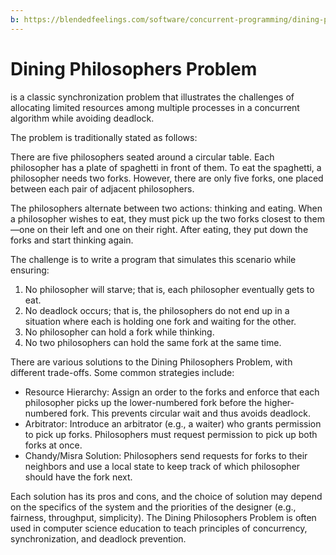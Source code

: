 ```yaml
---
b: https://blendedfeelings.com/software/concurrent-programming/dining-philosophers-problem.md
---
```


# Dining Philosophers Problem 
is a classic synchronization problem that illustrates the challenges of allocating limited resources among multiple processes in a concurrent algorithm while avoiding deadlock.

The problem is traditionally stated as follows:

There are five philosophers seated around a circular table. Each philosopher has a plate of spaghetti in front of them. To eat the spaghetti, a philosopher needs two forks. However, there are only five forks, one placed between each pair of adjacent philosophers.

The philosophers alternate between two actions: thinking and eating. When a philosopher wishes to eat, they must pick up the two forks closest to them—one on their left and one on their right. After eating, they put down the forks and start thinking again.

The challenge is to write a program that simulates this scenario while ensuring:

1. No philosopher will starve; that is, each philosopher eventually gets to eat.
2. No deadlock occurs; that is, the philosophers do not end up in a situation where each is holding one fork and waiting for the other.
3. No philosopher can hold a fork while thinking.
4. No two philosophers can hold the same fork at the same time.

There are various solutions to the Dining Philosophers Problem, with different trade-offs. Some common strategies include:

- Resource Hierarchy: Assign an order to the forks and enforce that each philosopher picks up the lower-numbered fork before the higher-numbered fork. This prevents circular wait and thus avoids deadlock.
- Arbitrator: Introduce an arbitrator (e.g., a waiter) who grants permission to pick up forks. Philosophers must request permission to pick up both forks at once.
- Chandy/Misra Solution: Philosophers send requests for forks to their neighbors and use a local state to keep track of which philosopher should have the fork next.

Each solution has its pros and cons, and the choice of solution may depend on the specifics of the system and the priorities of the designer (e.g., fairness, throughput, simplicity). The Dining Philosophers Problem is often used in computer science education to teach principles of concurrency, synchronization, and deadlock prevention.